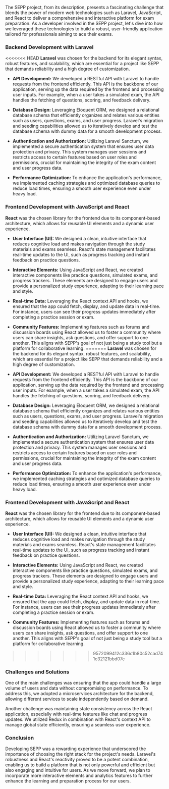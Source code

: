 The SEPP project, from its description, presents a fascinating challenge that blends the power of modern web technologies such as Laravel, JavaScript, and React to deliver a comprehensive and interactive platform for exam preparation. As a developer involved in the SEPP project, let's dive into how we leveraged these technologies to build a robust, user-friendly application tailored for professionals aiming to ace their exams.

### Backend Development with Laravel

<<<<<<< HEAD
**Laravel** was chosen for the backend for its elegant syntax, robust features, and scalability, which are essential for a project like SEPP that demands reliability and a high degree of customization.

-   **API Development:** We developed a RESTful API with Laravel to handle requests from the frontend efficiently. This API is the backbone of our application, serving up the data required by the frontend and processing user inputs. For example, when a user takes a simulated exam, the API handles the fetching of questions, scoring, and feedback delivery.

-   **Database Design:** Leveraging Eloquent ORM, we designed a relational database schema that efficiently organizes and relates various entities such as users, questions, exams, and user progress. Laravel's migration and seeding capabilities allowed us to iteratively develop and test the database schema with dummy data for a smooth development process.

-   **Authentication and Authorization:** Utilizing Laravel Sanctum, we implemented a secure authentication system that ensures user data protection and privacy. This system manages user sessions and restricts access to certain features based on user roles and permissions, crucial for maintaining the integrity of the exam content and user progress data.

-   **Performance Optimization:** To enhance the application's performance, we implemented caching strategies and optimized database queries to reduce load times, ensuring a smooth user experience even under heavy load.

### Frontend Development with JavaScript and React

**React** was the chosen library for the frontend due to its component-based architecture, which allows for reusable UI elements and a dynamic user experience.

-   **User Interface (UI):** We designed a clean, intuitive interface that reduces cognitive load and makes navigation through the study materials and exams seamless. React's state management facilitates real-time updates to the UI, such as progress tracking and instant feedback on practice questions.

-   **Interactive Elements:** Using JavaScript and React, we created interactive components like practice questions, simulated exams, and progress trackers. These elements are designed to engage users and provide a personalized study experience, adapting to their learning pace and style.

-   **Real-time Data:** Leveraging the React context API and hooks, we ensured that the app could fetch, display, and update data in real-time. For instance, users can see their progress updates immediately after completing a practice session or exam.

-   **Community Features:** Implementing features such as forums and discussion boards using React allowed us to foster a community where users can share insights, ask questions, and offer support to one another. This aligns with SEPP's goal of not just being a study tool but a platform for collaborative learning.
=======
**Laravel** was chosen for the backend for its elegant syntax, robust features, and scalability, which are essential for a project like SEPP that demands reliability and a high degree of customization. 

- **API Development:** We developed a RESTful API with Laravel to handle requests from the frontend efficiently. This API is the backbone of our application, serving up the data required by the frontend and processing user inputs. For example, when a user takes a simulated exam, the API handles the fetching of questions, scoring, and feedback delivery.

- **Database Design:** Leveraging Eloquent ORM, we designed a relational database schema that efficiently organizes and relates various entities such as users, questions, exams, and user progress. Laravel's migration and seeding capabilities allowed us to iteratively develop and test the database schema with dummy data for a smooth development process.

- **Authentication and Authorization:** Utilizing Laravel Sanctum, we implemented a secure authentication system that ensures user data protection and privacy. This system manages user sessions and restricts access to certain features based on user roles and permissions, crucial for maintaining the integrity of the exam content and user progress data.

- **Performance Optimization:** To enhance the application's performance, we implemented caching strategies and optimized database queries to reduce load times, ensuring a smooth user experience even under heavy load.

### Frontend Development with JavaScript and React

**React** was the chosen library for the frontend due to its component-based architecture, which allows for reusable UI elements and a dynamic user experience. 

- **User Interface (UI):** We designed a clean, intuitive interface that reduces cognitive load and makes navigation through the study materials and exams seamless. React's state management facilitates real-time updates to the UI, such as progress tracking and instant feedback on practice questions.

- **Interactive Elements:** Using JavaScript and React, we created interactive components like practice questions, simulated exams, and progress trackers. These elements are designed to engage users and provide a personalized study experience, adapting to their learning pace and style.

- **Real-time Data:** Leveraging the React context API and hooks, we ensured that the app could fetch, display, and update data in real-time. For instance, users can see their progress updates immediately after completing a practice session or exam.

- **Community Features:** Implementing features such as forums and discussion boards using React allowed us to foster a community where users can share insights, ask questions, and offer support to one another. This aligns with SEPP's goal of not just being a study tool but a platform for collaborative learning.
>>>>>>> 9572099412c336c1b80c52cad741c32121bbd07c

### Challenges and Solutions

One of the main challenges was ensuring that the app could handle a large volume of users and data without compromising on performance. To address this, we adopted a microservices architecture for the backend, allowing different services to scale independently based on demand.

Another challenge was maintaining state consistency across the React application, especially with real-time features like chat and progress updates. We utilized Redux in combination with React's context API to manage global state efficiently, ensuring a seamless user experience.

### Conclusion

Developing SEPP was a rewarding experience that underscored the importance of choosing the right stack for the project's needs. Laravel's robustness and React's reactivity proved to be a potent combination, enabling us to build a platform that is not only powerful and efficient but also engaging and intuitive for users. As we move forward, we plan to incorporate more interactive elements and analytics features to further enhance the learning and preparation process for our users.
